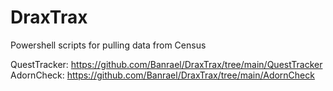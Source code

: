 # DraxTrax
Powershell scripts for pulling data from Census

QuestTracker: https://github.com/Banrael/DraxTrax/tree/main/QuestTracker<br>
AdornCheck: https://github.com/Banrael/DraxTrax/tree/main/AdornCheck<br>
